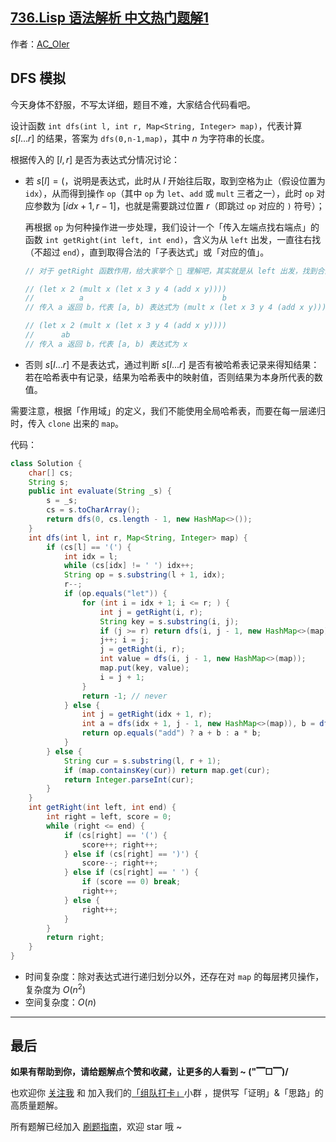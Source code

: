 ## [736.Lisp 语法解析 中文热门题解1](https://leetcode.cn/problems/parse-lisp-expression/solutions/100000/by-ac_oier-i7w1)

作者：[AC_OIer](https://leetcode.cn/u/AC_OIer)
## DFS 模拟

今天身体不舒服，不写太详细，题目不难，大家结合代码看吧。

设计函数 `int dfs(int l, int r, Map<String, Integer> map)`，代表计算 $s[l...r]$ 的结果，答案为 `dfs(0,n-1,map)`，其中 $n$ 为字符串的长度。

根据传入的 $[l, r]$ 是否为表达式分情况讨论：

* 若 $s[l] = ($，说明是表达式，此时从 $l$ 开始往后取，取到空格为止（假设位置为 `idx`），从而得到操作 `op`（其中 `op` 为 `let`、`add` 或 `mult` 三者之一），此时 `op` 对应参数为 $[idx + 1, r - 1]$，也就是需要跳过位置 $r$（即跳过 `op` 对应的 `)` 符号）；

    再根据 `op` 为何种操作进一步处理，我们设计一个「传入左端点找右端点」的函数 `int getRight(int left, int end)`，含义为从 `left` 出发，一直往右找（不超过 `end`），直到取得合法的「子表达式」或「对应的值」。

    ```Java
    // 对于 getRight 函数作用，给大家举个 🌰 理解吧，其实就是从 left 出发，找到合法的「子表达式」或「值」为止

    // (let x 2 (mult x (let x 3 y 4 (add x y))))
    //          a                               b
    // 传入 a 返回 b，代表 [a, b) 表达式为 (mult x (let x 3 y 4 (add x y)))

    // (let x 2 (mult x (let x 3 y 4 (add x y))))
    //      ab
    // 传入 a 返回 b，代表 [a, b) 表达式为 x
    ```

* 否则 $s[l...r]$ 不是表达式，通过判断 $s[l...r]$ 是否有被哈希表记录来得知结果：若在哈希表中有记录，结果为哈希表中的映射值，否则结果为本身所代表的数值。

需要注意，根据「作用域」的定义，我们不能使用全局哈希表，而要在每一层递归时，传入 `clone` 出来的 `map`。

代码：
```Java []
class Solution {
    char[] cs;
    String s;
    public int evaluate(String _s) {
        s = _s;
        cs = s.toCharArray();
        return dfs(0, cs.length - 1, new HashMap<>());
    }
    int dfs(int l, int r, Map<String, Integer> map) {
        if (cs[l] == '(') {
            int idx = l;
            while (cs[idx] != ' ') idx++;
            String op = s.substring(l + 1, idx);
            r--;
            if (op.equals("let")) {
                for (int i = idx + 1; i <= r; ) {
                    int j = getRight(i, r);
                    String key = s.substring(i, j);
                    if (j >= r) return dfs(i, j - 1, new HashMap<>(map));
                    j++; i = j;
                    j = getRight(i, r);
                    int value = dfs(i, j - 1, new HashMap<>(map));
                    map.put(key, value);
                    i = j + 1;
                }
                return -1; // never
            } else {
                int j = getRight(idx + 1, r);
                int a = dfs(idx + 1, j - 1, new HashMap<>(map)), b = dfs(j + 1, r, new HashMap<>(map));
                return op.equals("add") ? a + b : a * b;
            }
        } else {
            String cur = s.substring(l, r + 1);
            if (map.containsKey(cur)) return map.get(cur);
            return Integer.parseInt(cur);
        }
    }
    int getRight(int left, int end) {
        int right = left, score = 0;
        while (right <= end) {
            if (cs[right] == '(') {
                score++; right++;
            } else if (cs[right] == ')') {
                score--; right++;
            } else if (cs[right] == ' ') {
                if (score == 0) break;
                right++;
            } else {
                right++;
            }
        }
        return right;
    }
}
```
* 时间复杂度：除对表达式进行递归划分以外，还存在对 `map` 的每层拷贝操作，复杂度为 $O(n^2)$
* 空间复杂度：$O(n)$

---

## 最后

**如果有帮助到你，请给题解点个赞和收藏，让更多的人看到 ~ ("▔□▔)/**

也欢迎你 [关注我](https://oscimg.oschina.net/oscnet/up-19688dc1af05cf8bdea43b2a863038ab9e5.png) 和 加入我们的[「组队打卡」](https://leetcode-cn.com/u/ac_oier/)小群 ，提供写「证明」&「思路」的高质量题解。

所有题解已经加入 [刷题指南](https://github.com/SharingSource/LogicStack-LeetCode/wiki)，欢迎 star 哦 ~